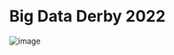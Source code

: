 # Big Data Derby 2022

![image](https://user-images.githubusercontent.com/93877150/234636703-a6f8b81d-0bb6-4948-b269-70f1ddd82559.png)
